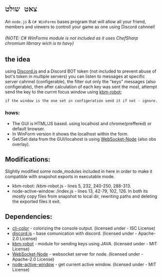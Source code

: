 # `צאט שולט`
An
`node.js` & 
`C# WinForms`
bases program that will allow all your friend, members and viewers to controll your game as one using Discord cahnnel!
###### (NOTE: C# WinForms module is not included as it uses ChefSharp chromium librrary wich is to havy)
## the idea
using [Discord.js](https://github.com/discordjs/discord.js) and a Discord BOT token (not included to prevent abuse of bot's token in multiple servers)
you can listen to messages at specific server cahnnel (configerable), the filter out only the "keys" messages (also configerable), then after calculation of each key was sent the most, attempt send the key to the currnt focus window using [kbm-robot](https://github.com/kylepaulsen/kbm-robot);
```text
if the window is the one set in configeration send it if not - ignore.
```

### hows:
- The GUI is HTML/JS based. using localhost and chrome(preffered) or default browser.
- In WinForm version it shows the localhost within the form.
- Get/Set data from the GUI/locahost is using [WebSocket-Node](https://github.com/theturtle32/WebSocket-Node) (also obs overlay).

## Modifications:
Slightly modified some node_modules included in here in order to make it compatible with snapshot exports in executable mode.
* kbm-robot: /kbm-robot.js - lines 5, 232, 240-250, 288-313.
* node-active-window: /index.js - lines 13, 42-79, 102, 126.
In both its mostly copy files from snapshot to local dir, rewriting paths and deleting the exported files it exit.

## Dependencies:
* [cli-color](https://github.com/medikoo/cli-color) - colorizing the console output. (licensed under - ISC License)
* [discord.js](https://github.com/discordjs/discord.js) - base comunication with discord. (licensed under - Apache-2.0 License)
* [kbm-robot](https://github.com/kylepaulsen/kbm-robot) - module for sending keys using JAVA. (licensed under - MIT License)
* [WebSocket-Node](https://github.com/theturtle32/WebSocket-Node) - websocket server for node. (licensed under -  Apache-2.0 License)
* [node-active-window](https://www.npmjs.com/package/node-active-window) - get current active window. (licensed under - MIT License)
